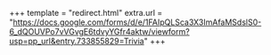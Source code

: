 +++
template = "redirect.html"
extra.url = "https://docs.google.com/forms/d/e/1FAIpQLSca3X3ImAfaMSdslS0-6_dQOUVPo7vVGvgE6tdvyYGfr4aktw/viewform?usp=pp_url&entry.733855829=Trivia"
+++
